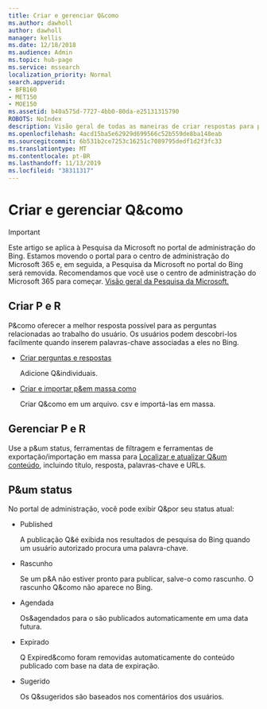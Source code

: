 ```yaml
---
title: Criar e gerenciar Q&como
ms.author: dawholl
author: dawholl
manager: kellis
ms.date: 12/18/2018
ms.audience: Admin
ms.topic: hub-page
ms.service: mssearch
localization_priority: Normal
search.appverid:
- BFB160
- MET150
- MOE150
ms.assetid: b40a575d-7727-4bb0-80da-e25131315790
ROBOTS: NoIndex
description: Visão geral de todas as maneiras de criar respostas para perguntas frequentes no portal de administração de pesquisa da Microsoft
ms.openlocfilehash: 4acd15ba5e62929d699566c52b559de8ba148eab
ms.sourcegitcommit: 6b531b2ce7253c16251c7089795dedf1d2f3fc33
ms.translationtype: MT
ms.contentlocale: pt-BR
ms.lasthandoff: 11/13/2019
ms.locfileid: "38311317"
---
```

# <a name="create-and-manage-qas"></a>Criar e gerenciar Q&como

> [!IMPORTANT]
> Este artigo se aplica à Pesquisa da Microsoft no portal de administração do Bing. Estamos movendo o portal para o centro de administração do Microsoft 365 e, em seguida, a Pesquisa da Microsoft no portal do Bing será removida. Recomendamos que você use o centro de administração do Microsoft 365 para começar. [Visão geral da Pesquisa da Microsoft.](overview-microsoft-search.md)
    
## <a name="create-qas"></a>Criar P e R

P&como oferecer a melhor resposta possível para as perguntas relacionadas ao trabalho do usuário. Os usuários podem descobri-los facilmente quando inserem palavras-chave associadas a eles no Bing.
  
- [Criar perguntas e respostas](create-qas.md)
    
    Adicione Q&individuais.
    
- [Criar e importar p&em massa como](bulk-create-qas.md)
    
    Criar Q&como em um arquivo. csv e importá-las em massa.
    
## <a name="manage-qas"></a>Gerenciar P e R

Use a p&um status, ferramentas de filtragem e ferramentas de exportação/importação em massa para [Localizar e atualizar Q&um conteúdo](manage-qas.md), incluindo título, resposta, palavras-chave e URLs.
  
## <a name="qa-status"></a>P&um status

No portal de administração, você pode exibir Q&por seu status atual:
  
- Published
    
    A publicação Q&é exibida nos resultados de pesquisa do Bing quando um usuário autorizado procura uma palavra-chave.
    
- Rascunho
    
    Se um p&A não estiver pronto para publicar, salve-o como rascunho. O rascunho Q&como não aparece no Bing.
    
- Agendada
    
    Os&agendados para o são publicados automaticamente em uma data futura.
    
- Expirado
    
    Q Expired&como foram removidas automaticamente do conteúdo publicado com base na data de expiração.
    
- Sugerido
    
    Os Q&sugeridos são baseados nos comentários dos usuários.

  

